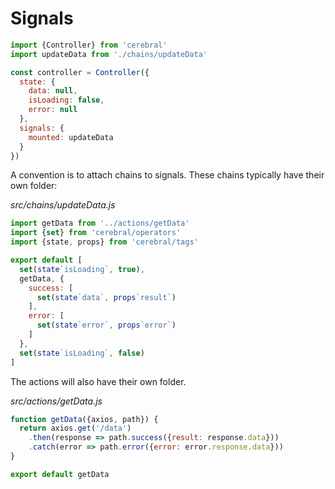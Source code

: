 # Signals

```js
import {Controller} from 'cerebral'
import updateData from './chains/updateData'

const controller = Controller({
  state: {
    data: null,
    isLoading: false,
    error: null
  },
  signals: {
    mounted: updateData
  }
})
```

A convention is to attach chains to signals. These chains typically have their own folder:

*src/chains/updateData.js*
```js
import getData from '../actions/getData'
import {set} from 'cerebral/operators'
import {state, props} from 'cerebral/tags'

export default [
  set(state`isLoading`, true),
  getData, {
    success: [
      set(state`data`, props`result`)
    ],
    error: [
      set(state`error`, props`error`)
    ]
  },
  set(state`isLoading`, false)
]
```

The actions will also have their own folder.

*src/actions/getData.js*
```js
function getData({axios, path}) {
  return axios.get('/data')
    .then(response => path.success({result: response.data}))
    .catch(error => path.error({error: error.response.data}))
}

export default getData
```

